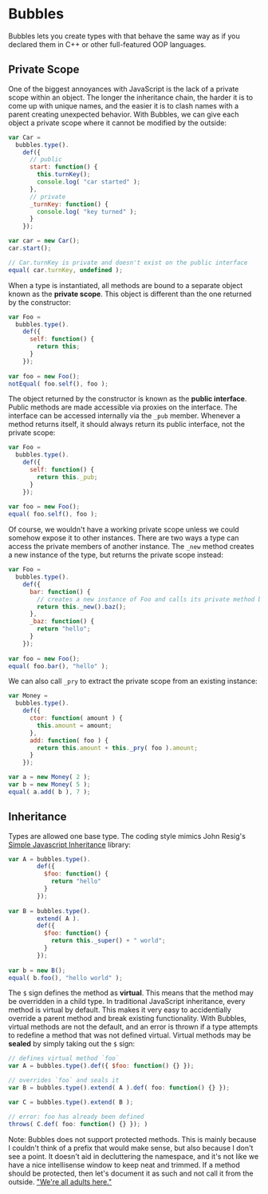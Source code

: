 # Bubbles

Bubbles lets you create types with that behave the same way as if you declared them in C++ or other full-featured OOP languages.

## Private Scope

One of the biggest annoyances with JavaScript is the lack of a private scope within an object. The longer the inheritance chain, the harder it is to come up with unique names, and the easier it is to clash names with a parent creating unexpected behavior. With Bubbles, we can give each object a private scope where it cannot be modified by the outside:

```js
var Car =
  bubbles.type().
    def({
      // public
      start: function() {
        this.turnKey();
        console.log( "car started" );
      },
      // private
      _turnKey: function() {
        console.log( "key turned" );
      }
    });

var car = new Car();
car.start();

// Car.turnKey is private and doesn't exist on the public interface
equal( car.turnKey, undefined );
```

When a type is instantiated, all methods are bound to a separate object known as the **private scope**. This object is different than the one returned by the constructor:

```js
var Foo =
  bubbles.type().
    def({
      self: function() {
        return this;
      }
    });
  
var foo = new Foo();
notEqual( foo.self(), foo );
```

The object returned by the constructor is known as the **public interface**. Public methods are made accessible via proxies on the interface. The interface can be accessed internally via the `_pub` member. Whenever a method returns
itself, it should always return its public interface, not the private scope:
```js
var Foo =
  bubbles.type().
    def({
      self: function() {
        return this._pub;
      }
    });
  
var foo = new Foo();
equal( foo.self(), foo );
```

Of course, we wouldn't have a working private scope unless we could somehow expose it to other instances. There are two ways a type can access the private members of another instance. The `_new` method creates a new instance of the type, but returns the private scope instead:

```js
var Foo =
  bubbles.type().
    def({
      bar: function() {
        // creates a new instance of Foo and calls its private method baz
        return this._new().baz();
      },
      _baz: function() {
        return "hello";
      }
    });
    
var foo = new Foo();
equal( foo.bar(), "hello" );
```

We can also call `_pry` to extract the private scope from an existing instance:

```js
var Money =
  bubbles.type().
    def({
      ctor: function( amount ) {
        this.amount = amount;
      },
      add: function( foo ) {
        return this.amount + this._pry( foo ).amount;
      }
    });

var a = new Money( 2 );
var b = new Money( 5 );
equal( a.add( b ), 7 );
```

## Inheritance

Types are allowed one base type. The coding style mimics John Resig's [Simple Javascript Inheritance](http://ejohn.org/blog/simple-javascript-inheritance/) library:

```js
var A = bubbles.type().
        def({
          $foo: function() {
            return "hello"
          }
        });
        
var B = bubbles.type().
        extend( A ).
        def({
          $foo: function() {
            return this._super() + " world";
          }
        });
        
var b = new B();
equal( b.foo(), "hello world" );
```

The `$` sign defines the method as **virtual**. This means that the method may be overridden in a child type. In traditional JavaScript inheritance, every method is virtual by default. This makes it very easy to accidentially override a parent method and break existing functionality. With Bubbles, virtual methods are not the default, and an error is thrown if a type attempts to redefine a method that was not defined virtual. Virtual methods may be **sealed** by simply taking out the `$` sign:

```js
// defines virtual method `foo`
var A = bubbles.type().def({ $foo: function() {} });

// overrides `foo` and seals it
var B = bubbles.type().extend( A ).def( foo: function() {} });

var C = bubbles.type().extend( B );

// error: foo has already been defined
throws( C.def( foo: function() {} }); )
```

Note: Bubbles does not support protected methods. This is mainly because I couldn't think of a prefix that would make sense, but also because I don't see a point. It doesn't aid in decluttering the namespace, and it's not like we have a nice intellisense window to keep neat and trimmed. If a method should be protected, then let's document it as such and not call it from the outside. ["We're all adults here."](https://mail.python.org/pipermail/tutor/2003-October/025932.html)
